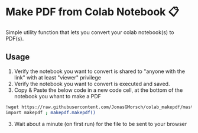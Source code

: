 # Make PDF from Colab Notebook 📋

Simple utility function that lets you convert your colab notebook(s) to PDF(s).

## Usage
1. Verify the notebook you want to convert is shared to "anyone with the link" with at least "viewer" privilege 
2. Verify the notebook you want to convert is executed and saved.
3. Copy & Paste the below code in a new code cell, at the bottom of the notebook you whant to make a PDF
    
```bash
!wget https://raw.githubusercontent.com/JonasGMorsch/colab_makepdf/master/makepdf.py
import makepdf ; makepdf.makepdf()
```
3. Wait about a minute (on first run) for the file to be sent to your browser
